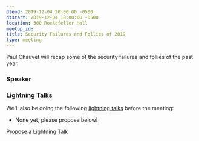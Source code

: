 ```yaml
---
dtend: 2019-12-04 20:00:00 -0500
dtstart: 2019-12-04 18:00:00 -0500
location: 300 Rockefeller Hall
meetup_id:
title: Security Failures and Follies of 2019
type: meeting
---
```

Paul Chauvet will recap some of the security failures and follies of the past year.
### Speaker ###


### Lightning Talks ###

We'll also be doing the
following [lightning talks](/lightning-talks.html) before the meeting:

* None yet, please propose below!


<a class="btn btn-default btn-hvopen"
  href="mailto:sean@dague.net?cc=matthias.a.johnson@gmail.com&subject=HV%20Open%20Lightning%20Talk%20Submission"
  role="button">Propose
  a Lightning Talk</a>
